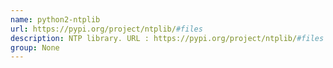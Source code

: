 ```yaml
---
name: python2-ntplib
url: https://pypi.org/project/ntplib/#files
description: NTP library. URL : https://pypi.org/project/ntplib/#files Groups : None
group: None
---
```

